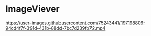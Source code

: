 # ImageViever

https://user-images.githubusercontent.com/75243441/197198806-94cd4f7f-391d-431b-88dd-7bc7d239fb72.mp4

